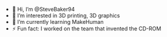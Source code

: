 - 👋 Hi, I’m @SteveBaker94
- 👀 I’m interested in 3D printing, 3D graphics
- 🌱 I’m currently learning MakeHuman
- ⚡ Fun fact: I worked on the team that invented the CD-ROM
